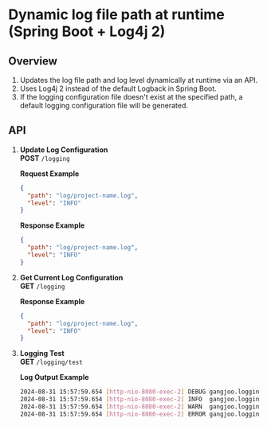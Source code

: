# Dynamic log file path at runtime (Spring Boot + Log4j 2)

## Overview

1. Updates the log file path and log level dynamically at runtime via an API.
2. Uses Log4j 2 instead of the default Logback in Spring Boot.
3. If the logging configuration file doesn't exist at the specified path, a default logging configuration file will be generated.

## API

1. **Update Log Configuration**  
   **POST** `/logging`

   **Request Example**
   ```json
   {
     "path": "log/project-name.log",
     "level": "INFO"
   }
   ```

   **Response Example**
   ```json
   {
     "path": "log/project-name.log",
     "level": "INFO"
   }
   ```

2. **Get Current Log Configuration**  
   **GET** `/logging`

   **Response Example**
   ```json
   {
     "path": "log/project-name.log",
     "level": "INFO"
   }
   ```

3. **Logging Test**  
   **GET** `/logging/test`

   **Log Output Example**
   ```bash
   2024-08-31 15:57:59.654 [http-nio-8080-exec-2] DEBUG gangjoo.logging.controller.LoggingController - DEBUG message
   2024-08-31 15:57:59.654 [http-nio-8080-exec-2] INFO  gangjoo.logging.controller.LoggingController - INFO message
   2024-08-31 15:57:59.654 [http-nio-8080-exec-2] WARN  gangjoo.logging.controller.LoggingController - WARN message
   2024-08-31 15:57:59.654 [http-nio-8080-exec-2] ERROR gangjoo.logging.controller.LoggingController - ERROR message
   ```
